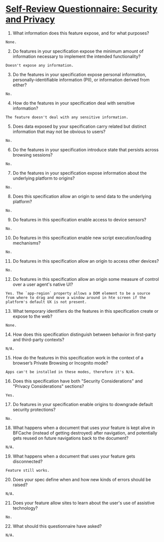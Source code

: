 # [Self-Review Questionnaire: Security and Privacy](https://w3c.github.io/security-questionnaire/)

01.  What information does this feature expose,
     and for what purposes?
    
    None.

02.  Do features in your specification expose the minimum amount of information
     necessary to implement the intended functionality?

    Doesn't expose any information.

03.  Do the features in your specification expose personal information,
     personally-identifiable information (PII), or information derived from
     either?

    No.

04.  How do the features in your specification deal with sensitive information?

    The feature doesn't deal with any sensitive information.

05.  Does data exposed by your specification carry related but distinct
     information that may not be obvious to users?

    No.

06.  Do the features in your specification introduce state
     that persists across browsing sessions?

    No.

07.  Do the features in your specification expose information about the
     underlying platform to origins?

    No.

08.  Does this specification allow an origin to send data to the underlying
     platform?

    No.

09.  Do features in this specification enable access to device sensors?

    No.

10.  Do features in this specification enable new script execution/loading
     mechanisms?

    No.

11.  Do features in this specification allow an origin to access other devices?

    No.

12.  Do features in this specification allow an origin some measure of control over
     a user agent's native UI?

    Yes. The `app-region` property allows a DOM element to be a source from where to drag and move a window around in hte screen if the platform's default UX is not present.


13.  What temporary identifiers do the features in this specification create or
     expose to the web?

    None.

14.  How does this specification distinguish between behavior in first-party and
     third-party contexts?

    N/A.

15.  How do the features in this specification work in the context of a browser’s
     Private Browsing or Incognito mode?

    Apps can't be installed in these modes, therefore it's N/A.

16.  Does this specification have both "Security Considerations" and "Privacy
     Considerations" sections?

    Yes.
    
17.  Do features in your specification enable origins to downgrade default
     security protections?

    No.

18.  What happens when a document that uses your feature is kept alive in BFCache
     (instead of getting destroyed) after navigation, and potentially gets reused
     on future navigations back to the document?

    N/A.

19.  What happens when a document that uses your feature gets disconnected?

    Feature still works.

20.  Does your spec define when and how new kinds of errors should be raised?

    N/A.

21.  Does your feature allow sites to learn about the user's use of assistive technology?

    No.

22.  What should this questionnaire have asked?

    N/A.